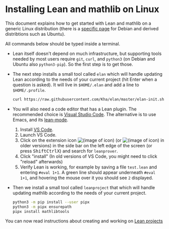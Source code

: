 # Installing Lean and mathlib on Linux

This document explains how to get started with Lean and mathlib on a generic Linux distribution (there is a [specific page](debian.html) for Debian and derived distribtions such as Ubuntu).

All commands below should be typed inside a terminal.

* Lean itself doesn't depend on much infrastructure, but supporting tools
  needed by most users require `git`, `curl`, and `python3` (on Debian and
  Ubuntu also `python3-pip`). So the first step is to get those.

* The next step installs a small tool called `elan` which will handle
  updating Lean according to the needs of your current project (hit Enter
  when a question is asked). It will live in `$HOME/.elan` and add a
  line to `$HOME/.profile`.
  ```bash
  curl https://raw.githubusercontent.com/Kha/elan/master/elan-init.sh -sSf | sh
  ```

* You will also need a code editor that has a Lean plugin. The
  recommended choice is [Visual Studio Code](https://code.visualstudio.com/).
  The alternative is to use Emacs, and its [lean-mode](https://github.com/leanprover/lean-mode).

  1. Install [VS Code](https://code.visualstudio.com/).
  2. Launch VS Code.
  3. Click on the extension icon ![(image of icon)](img/new-extensions-icon.png)
     (or ![(image of icon)](img/extensions-icon.png) in older versions) in the side bar on the left edge of
     the screen (or press <kbd>Shift</kbd><kbd>Ctrl</kbd><kbd>X</kbd>) and search for `leanprover`.
  4. Click "install" (In old versions of VS Code, you might need to click "reload" afterwards)
  5. Verify Lean is working, for example by saving a file `test.lean` and entering `#eval 1+1`.
    A green line should appear underneath `#eval 1+1`, and hovering the mouse over it you should see `2`
    displayed.

* Then we install a small tool called `leanproject` that which will handle
  updating mathlib according to the needs of your current project.
  ```bash
  python3 -m pip install --user pipx
  python3 -m pipx ensurepath
  pipx install mathlibtools
  ```

You can now read instructions about creating and working on [Lean projects](project.html)
